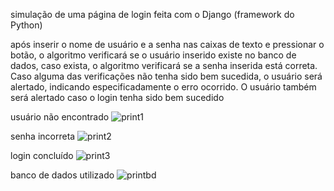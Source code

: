 simulação de uma página de login feita com o Django (framework do Python) 

após inserir o nome de usuário e a senha nas caixas de texto e pressionar o botão, o algoritmo verificará se o usuário inserido existe no banco de dados, caso exista, o algoritmo verificará se a senha inserida está correta. Caso alguma das verificações não tenha sido bem sucedida, o usuário será alertado, indicando especificadamente o erro ocorrido. O usuário também será alertado caso o login tenha sido bem sucedido



usuário não encontrado
![print1](https://github.com/P7qMXFXqzy/pagina-de-login-com-django/assets/139146483/808300fa-668f-44e3-b3be-1a5d900b2e06)

senha incorreta
![print2](https://github.com/P7qMXFXqzy/pagina-de-login-com-django/assets/139146483/ccdb6e38-7d9b-4186-9a22-0ca4a252d2b2)

login concluído
![print3](https://github.com/P7qMXFXqzy/pagina-de-login-com-django/assets/139146483/cf183481-4662-4b7c-98a8-97cb29bc358c)

banco de dados utilizado
![printbd](https://github.com/P7qMXFXqzy/pagina-de-login-com-django/assets/139146483/f960f151-6e64-4053-a055-19bad31722d5)
